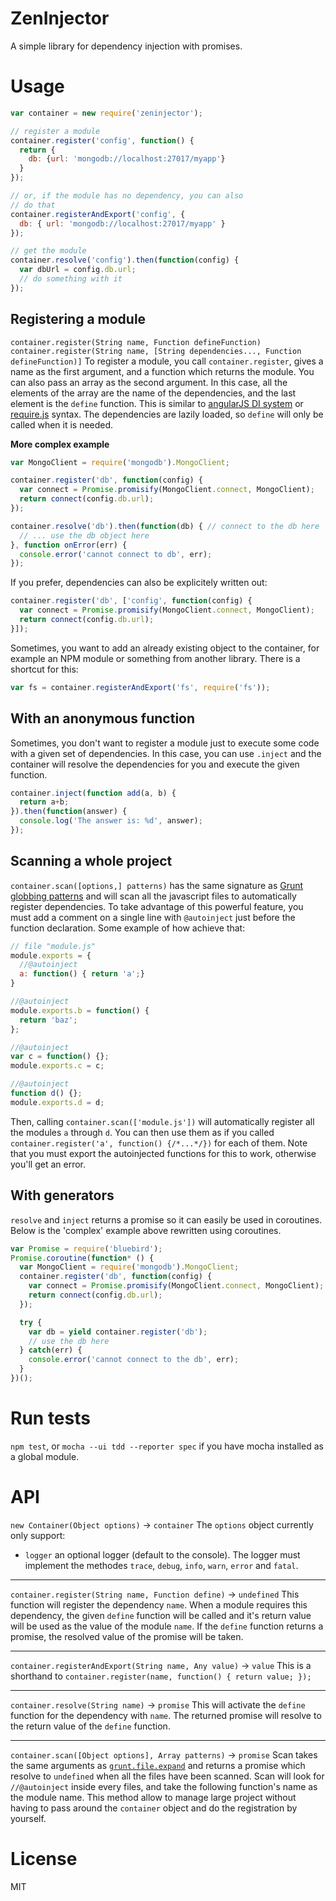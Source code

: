 # ZenInjector

A simple library for dependency injection with promises.

# Usage

```javascript
var container = new require('zeninjector');

// register a module
container.register('config', function() {
  return {
    db: {url: 'mongodb://localhost:27017/myapp'}
  }
});

// or, if the module has no dependency, you can also
// do that
container.registerAndExport('config', {
  db: { url: 'mongodb://localhost:27017/myapp' }
});

// get the module
container.resolve('config').then(function(config) {
  var dbUrl = config.db.url;
  // do something with it
});
```

## Registering a module
`container.register(String name, Function defineFunction)`
`container.register(String name, [String dependencies..., Function defineFunction)]`
To register a module, you call `container.register`, gives a name as the first
argument, and a function which returns
the module. You can also pass an array as the second argument. In this case, all
the elements of the array are the name of the dependencies, and the last element
is the `define` function. This is similar to
[angularJS DI system](http://docs.angularjs.org/guide/di)
or [require.js](http://requirejs.org/) syntax.
The dependencies are lazily loaded, so `define` will only be called when it is
needed.

**More complex example**

```javascript
var MongoClient = require('mongodb').MongoClient;

container.register('db', function(config) {
  var connect = Promise.promisify(MongoClient.connect, MongoClient);
  return connect(config.db.url);
});

container.resolve('db').then(function(db) { // connect to the db here
  // ... use the db object here
}, function onError(err) {
  console.error('cannot connect to db', err);
});
```

If you prefer, dependencies can also be explicitely written out:

```javascript
container.register('db', ['config', function(config) {
  var connect = Promise.promisify(MongoClient.connect, MongoClient);
  return connect(config.db.url);
}]);
```

Sometimes, you want to add an already existing object to the container, for example
an NPM module or something from another library. There is a shortcut for this:

```javascript
var fs = container.registerAndExport('fs', require('fs'));
```

## With an anonymous function
Sometimes, you don't want to register a module just to execute some code with a given set of dependencies. In this case, you can use `.inject` and the container will resolve the dependencies for you and execute the given function.

```javascript
container.inject(function add(a, b) {
  return a+b;
}).then(function(answer) {
  console.log('The answer is: %d', answer);
});
```

## Scanning a whole project
`container.scan([options,] patterns)` has the same signature as [Grunt globbing patterns](http://gruntjs.com/api/grunt.file#globbing-patterns) and will scan all the javascript files to automatically register dependencies. To take advantage of this powerful feature, you must add a comment on a single line with `@autoinject` just before the function declaration. Some example of how achieve that:

```javascript
// file "module.js"
module.exports = {
  //@autoinject
  a: function() { return 'a';}
}

//@autoinject
module.exports.b = function() {
  return 'baz';
};

//@autoinject
var c = function() {};
module.exports.c = c;

//@autoinject
function d() {};
module.exports.d = d;
```

Then, calling `container.scan(['module.js'])` will automatically register all the modules `a` through `d`. You can then use them as if you called `container.register('a', function() {/*...*/})` for each of them.
Note that you must export the autoinjected functions for this to work, otherwise you'll get an error.

## With generators
`resolve` and `inject` returns a promise so it can easily be used in coroutines. Below is the 'complex' example above rewritten using coroutines.

```javascript
var Promise = require('bluebird');
Promise.coroutine(function* () {
  var MongoClient = require('mongodb').MongoClient;
  container.register('db', function(config) {
    var connect = Promise.promisify(MongoClient.connect, MongoClient);
    return connect(config.db.url);
  });

  try {
    var db = yield container.register('db');
    // use the db here
  } catch(err) {
    console.error('cannot connect to the db', err);
  }
})();
```

# Run tests
`npm test`, or `mocha --ui tdd --reporter spec` if you have mocha installed as a global module.

# API

`new Container(Object options)` -> `container`
The `options` object currently only support:
* `logger` an optional logger (default to the console). The logger must implement the methodes `trace`, `debug`, `info`, `warn`, `error` and `fatal`.

---
`container.register(String name, Function define)` -> `undefined`
This function will register the dependency `name`. When a module requires this dependency, the given `define` function will be called and it's return value will be used as the value of the module `name`. If the `define` function returns a promise, the resolved value of the promise will be taken.

---
`container.registerAndExport(String name, Any value)` -> `value`
This is a shorthand to `container.register(name, function() { return value; });`

---
`container.resolve(String name)` -> `promise`
This will activate the `define` function for the dependency with `name`. The returned promise will resolve to the return value of the `define` function.

---
`container.scan([Object options], Array patterns)` -> `promise`
Scan takes the same arguments as [`grunt.file.expand`](http://gruntjs.com/api/grunt.file#globbing-patterns) and returns a promise which resolve to `undefined` when all the files have been scanned.
Scan will look for `//@autoinject` inside every files, and take the following function's name as the module name. This method allow to manage large project without having to pass around the `container` object and do the registration by yourself.

# License
MIT
